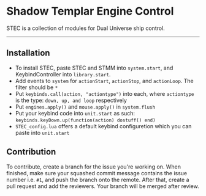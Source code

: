 Shadow Templar Engine Control
===================
STEC is a collection of modules for Dual Universe ship control.

----------

Installation
-------------
- To install STEC, paste STEC and STMM into `system.start`, and KeybindController into `library.start`.
- Add events to `system` for `actionStart`, `actionStop`, and `actionLoop`. The filter should be `*`
- Put `keybinds.call(action, "actiontype")` into each, where `actiontype` is the type: `down, up, and loop` respectively
- Put `engines.apply()` and `mouse.apply()` in `system.flush`
- Put your keybind code into `unit.start` as such: `keybinds.keyDown.up(function(action) dostuff() end)`
- `STEC_config.lua` offers a default keybind configuretion which you can paste into `unit.start`

Contribution
------------
To contribute, create a branch for the issue you're working on. When finished, make sure your squashed commit message contains the issue number i.e. `#1`, and push the branch onto the remote.
After that, create a pull request and add the reviewers. Your branch will be merged after review.
